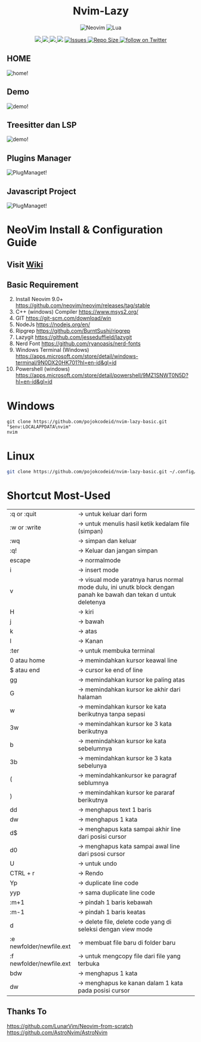 <div align="center">

# Nvim-Lazy

![Neovim](https://img.shields.io/badge/NeoVim-%2358A143.svg?&style=for-the-badge&logo=neovim&logoColor=white)
![Lua](https://img.shields.io/badge/lua-%233C2D72.svg?style=for-the-badge&logo=lua&logoColor=white)

<p align="center">
  <a href="https://github.com/pojokcodeid/nvim-lazy/pulse">
    <img src="https://img.shields.io/github/last-commit/pojokcodeid/nvim-lazy?style=for-the-badge&logo=github&color=8dc4e4&logoColor=D9E0EE&labelColor=302D41"/>
  </a>
  <a href="https://github.com/pojokcodeid/nvim-lazy/latest">
    <img src="https://img.shields.io/github/v/release/pojokcodeid/nvim-lazy?style=for-the-badge&logo=gitbook&color=9bd5ca&logoColor=D9E0EE&labelColor=302D41"/>
  </a>
  <a href="https://github.com/pojokcodeid/nvim-lazy/stargazers">
    <img src="https://img.shields.io/github/stars/pojokcodeid/nvim-lazy?style=for-the-badge&logo=apachespark&color=eed50f&logoColor=D9E0EE&labelColor=302D41"/>
  </a>
  <a href="https://github.com/pojokcodeid/nvim-lazy/blob/main/LICENSE"><img src="https://img.shields.io/github/license/pojokcodeid/nvim-lazy?color=%2362afef&style=for-the-badge"></a>
  <a href="https://github.com/pojokcodeid/nvim-lazy/issues">
  <img
        alt="Issues"
        src="https://img.shields.io/github/issues-raw/pojokcodeid/nvim-lazy?colorA=364A4f&colorB=F5A97F&logo=github&logoColor=D9E0EE&style=for-the-badge">
    </a>
  </a>
  <a href="https://github.com/pojokcodeid/nvim-lazy">
      <img alt="Repo Size" src="https://img.shields.io/github/repo-size/pojokcodeid/nvim-lazy?color=%24DDB6F2&label=SIZE&logo=codesandbox&style=for-the-badge&logoColor=D9E0EE&labelColor=302D41" />
    </a>
    <a href="https://twitter.com/intent/follow?screen_name=pojokcodeid_">
      <img alt="follow on Twitter" src="https://img.shields.io/twitter/follow/pojokcodeid_?style=for-the-badge&logo=twitter&color=9aadf3&logoColor=D9E0EE&labelColor=302D41" />
    </a>
</p>

</div>

## HOME

![home!](img/home.png)

## Demo

![demo!](img/demo.gif)

## Treesitter dan LSP

![demo!](img/ts_lsp.gif)

## Plugins Manager

![PlugManaget!](img/plugins_manager.png)

## Javascript Project

![PlugManaget!](img/node.png)

<!-- ## Layout -->

<!-- ![PlugManaget!](img/coding.png) -->

# NeoVim Install & Configuration Guide

## Visit <a href="https://github.com/pojokcodeid/nvim-lazy/wiki/">Wiki</a>

## Basic Requirement

2. Install Neovim 9.0+ https://github.com/neovim/neovim/releases/tag/stable
3. C++ (windows) Compiler https://www.msys2.org/
4. GIT https://git-scm.com/download/win
5. NodeJs https://nodejs.org/en/
6. Ripgrep https://github.com/BurntSushi/ripgrep
7. Lazygit https://github.com/jesseduffield/lazygit
8. Nerd Font https://github.com/ryanoasis/nerd-fonts
9. Windows Terminal (Windows) https://apps.microsoft.com/store/detail/windows-terminal/9N0DX20HK701?hl=en-id&gl=id
10. Powershell (windows) https://apps.microsoft.com/store/detail/powershell/9MZ1SNWT0N5D?hl=en-id&gl=id

# Windows

```
git clone https://github.com/pojokcodeid/nvim-lazy-basic.git "$env:LOCALAPPDATA\nvim"
nvim
```

# Linux

```bash
git clone https://github.com/pojokcodeid/nvim-lazy-basic.git ~/.config/nvim
```

# Shortcut Most-Used

<table>
<tr><td>:q  or :quit    </td><td>-> untuk keluar dari form</td></tr>
<tr><td>:w  or :write   </td><td>-> untuk menulis hasil ketik kedalam file (simpan)</td></tr>
<tr><td>:wq				      </td><td>-> simpan dan keluar</td></tr>
<tr><td>:q!				      </td><td>-> Keluar dan jangan simpan</td></tr>
<tr><td>escape		      </td><td>-> normalmode</td></tr>
<tr><td>i				        </td><td>-> insert mode</td></tr>
<tr><td>v				        </td><td>-> visual mode yaratnya harus normal mode dulu, ini unutk block dengan panah ke bawah dan tekan d untuk deletenya</td></tr>
<tr><td>H 				      </td><td>-> kiri</td></tr>
<tr><td>j 				      </td><td>-> bawah</td></tr>
<tr><td>k 				      </td><td>-> atas</td></tr>
<tr><td>l 				      </td><td>-> Kanan</td></tr>
<tr><td>:ter			      </td><td>-> untuk membuka terminal</td></tr>
<tr><td>0 atau home		  </td><td>-> memindahkan kursor keawal line</td></tr>
<tr><td>$ atau end		  </td><td>-> cursor ke end of line</td></tr>
<tr><td>gg				      </td><td>-> memindahkan kursor ke paling atas</td></tr>
<tr><td>G				        </td><td>-> memindahkan kursor ke akhir dari halaman</td></tr>
<tr><td>w				        </td><td>-> memindahkan kursor ke kata berikutnya tanpa sepasi</td></tr>
<tr><td>3w				      </td><td>-> memindahkan kursor ke 3 kata berikutnya</td></tr>
<tr><td>b				        </td><td>-> memindahkan kursor ke kata sebelumnya</td></tr>
<tr><td>3b				      </td><td>-> memindahkan kursor ke 3 kata sebelunya</td></tr>
<tr><td>(				        </td><td>-> memindahkankursor ke paragraf seblumnya</td></tr>
<tr><td>)				        </td><td>-> memindahkan kursor ke pararaf berikutnya</td></tr>
<tr><td>dd				      </td><td>-> menghapus text 1 baris</td></tr>
<tr><td>dw				      </td><td>-> menghapus 1 kata</td></tr>
<tr><td>d$				      </td><td>-> menghapus kata sampai akhir line dari posisi cursor</td></tr>
<tr><td>d0				      </td><td>-> menghapus kata sampai awal line dari psosi cursor</td></tr>
<tr><td>U				        </td><td>-> untuk undo</td></tr>
<tr><td>CTRL + r		    </td><td>-> Rendo</td></tr>
<tr><td>Yp				      </td><td>-> duplicate line code</td></tr>
<tr><td>yyp				      </td><td>-> sama duplicate line code</td></tr>
<tr><td>:m+1			      </td><td>-> pindah 1 baris kebawah</td></tr>
<tr><td>:m-1			      </td><td>-> pindah 1 baris keatas</td></tr>
<tr><td>d				        </td><td>-> delete file, delete code yang di seleksi dengan view mode</td></tr>
<tr><td>:e newfolder/newfile.ext    </td><td>-> membuat file baru di folder baru</td></tr>
<tr><td>:f newfolder/newfile.ext 	</td><td>-> untuk mengcopy file dari file yang terbuka</td></tr>
<tr><td>bdw				      </td><td>-> menghapus 1 kata</td></tr>
<tr><td>dw				      </td><td>-> menghapus ke kanan dalam 1 kata pada posisi cursor</td></tr>
</table>


## Thanks To

https://github.com/LunarVim/Neovim-from-scratch <br>
https://github.com/AstroNvim/AstroNvim
